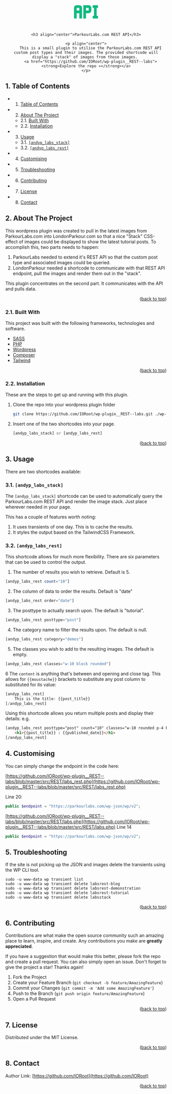 <div id="top"></div>


<br />
<div align="center">
    <a href="https://github.com/othneildrew/Best-README-Template" style="fill: #10B981; width:100px; display:block;">
        <svg viewBox="0 0 24 24" xmlns="http://www.w3.org/2000/svg"><path d="M7 7H5A2 2 0 0 0 3 9V17H5V13H7V17H9V9A2 2 0 0 0 7 7M7 11H5V9H7M14 7H10V17H12V13H14A2 2 0 0 0 16 11V9A2 2 0 0 0 14 7M14 11H12V9H14M20 9V15H21V17H17V15H18V9H17V7H21V9Z"/></svg>
    </a>

    <h3 align="center">ParkourLabs.com REST API</h3>

    <p align="center">
        This is a small plugin to utilise the ParkourLabs.com REST API custom post types and their images. The provided shortcode will display a "stack" of images from those images. 
        <a href="https://github.com/IORoot/wp-plugin__REST--labs"><strong>Explore the repo »</strong></a>
    </p>
</div>



##  1. <a name='TableofContents'></a>Table of Contents


* 1. [Table of Contents](#TableofContents)
* 2. [About The Project](#AboutTheProject)
	* 2.1. [Built With](#BuiltWith)
	* 2.2. [Installation](#Installation)
* 3. [Usage](#Usage)
	* 3.1. [`[andyp_labs_stack]`](#andyp_labs_stack)
	* 3.2. [`[andyp_labs_rest]`](#andyp_labs_rest)
* 4. [Customising](#Customising)
* 5. [Troubleshooting](#Troubleshooting)
* 6. [Contributing](#Contributing)
* 7. [License](#License)
* 8. [Contact](#Contact)



##  2. <a name='AboutTheProject'></a>About The Project

This wordpress plugin was created to pull in the latest images from ParkourLabs.com into LondonParkour.com so that a nice "Stack" CSS-effect of images could be displayed to show the latest tutorial posts.
To accomplish this, two parts needs to happen:
1. ParkourLabs needed to extend it's REST API so that the custom post type and associated images could be queried.
1. LondonParkour needed a shortcode to communicate with that REST API endpoint, pull the images and render them out in the "stack".

This plugin concentrates on the second part. It communicates with the API and pulls data.

<p align="right">(<a href="#top">back to top</a>)</p>



###  2.1. <a name='BuiltWith'></a>Built With

This project was built with the following frameworks, technologies and software.

* [SASS](https://sass-lang.com/)
* [PHP](https://php.net/)
* [Wordpress](https://wordpress.org/)
* [Composer](https://getcomposer.org/)
* [Tailwind](https://tailwindcss.com/)

<p align="right">(<a href="#top">back to top</a>)</p>




###  2.2. <a name='Installation'></a>Installation

These are the steps to get up and running with this plugin.

1. Clone the repo into your wordpress plugin folder
    ```sh
    git clone https://github.com/IORoot/wp-plugin__REST--labs.git ./wp-content/plugins/ParkourLabs_REST_API
    ```
1. Insert one of the two shortcodes into your page.
    ```php
    [andyp_labs_stack] or [andyp_labs_rest]
    ```

<p align="right">(<a href="#top">back to top</a>)</p>



##  3. <a name='Usage'></a>Usage

There are two shortcodes available:

###  3.1. <a name='andyp_labs_stack'></a>`[andyp_labs_stack]`

The `[andyp_labs_stack]` shortcode can be used to automatically query the ParkourLabs.com REST API and render the image stack.
Just place wherever needed in your page.

This has a couple of features worth noting:

1. It uses transients of one day. This is to cache the results.
1. It styles the output based on the TailwindCSS Framework.


###  3.2. <a name='andyp_labs_rest'></a>`[andyp_labs_rest]`

This shortcode allows for much more flexibility. There are six parameters that can be used to control the output.

1. The number of results you wish to retrieve. Default is 5.
```php
[andyp_labs_rest count="10"]
```

2. The column of data to order the results. Default is "date"
```php
[andyp_labs_rest order="date"]
```

3. The posttype to actually search upon. The default is "tutorial".
```php
[andyp_labs_rest posttype="post"]
```

4. The category name to filter the results upon. The default is null.
```php
[andyp_labs_rest category="demos"]
```

5. The classes you wish to add to the resulting images. The default is empty.
```php
[andyp_labs_rest classes="w-10 block rounded"]
```

6   The `content` is anything that's between and opening and close tag. This allows for `{{moustache}}` brackets to substitute any post column to substituted for its value:
```php
[andyp_labs_rest]
    This is the title: {{post_title}}
[/andyp_labs_rest]
```

Using this shortcode allows you return multiple posts and display their details:
e.g.
```html
[andyp_labs_rest posttype="post" count="10" classes="w-10 rounded p-4 bg-gray-500"]
    <h1>{{post_title}} : {{published_date}}</h1>
[/andyp_labs_rest]
```


##  4. <a name='Customising'></a> Customising

You can simply change the endpoint in the code here:

[https://github.com/IORoot/wp-plugin__REST--labs/blob/master/src/REST/labs_rest.php](https://github.com/IORoot/wp-plugin__REST--labs/blob/master/src/REST/labs_rest.php)

Line 20:
```php
public $endpoint = "https://parkourlabs.com/wp-json/wp/v2";
```

[https://github.com/IORoot/wp-plugin__REST--labs/blob/master/src/REST/labs.php](https://github.com/IORoot/wp-plugin__REST--labs/blob/master/src/REST/labs.php)
Line 14

```php
public $endpoint = "https://parkourlabs.com/wp-json/wp/v2";
```

##  5. <a name='Troubleshooting'></a>Troubleshooting

If the site is not picking up the JSON and images delete the transients using the WP CLI tool.

```
sudo -u www-data wp transient list
sudo -u www-data wp transient delete labsrest-blog
sudo -u www-data wp transient delete labsrest-demonstration
sudo -u www-data wp transient delete labsrest-tutorial
sudo -u www-data wp transient delete labsstack
```

<p align="right">(<a href="#top">back to top</a>)</p>



##  6. <a name='Contributing'></a>Contributing

Contributions are what make the open source community such an amazing place to learn, inspire, and create. Any contributions you make are **greatly appreciated**.

If you have a suggestion that would make this better, please fork the repo and create a pull request. You can also simply open an issue.
Don't forget to give the project a star! Thanks again!

1. Fork the Project
2. Create your Feature Branch (`git checkout -b feature/AmazingFeature`)
3. Commit your Changes (`git commit -m 'Add some AmazingFeature'`)
4. Push to the Branch (`git push origin feature/AmazingFeature`)
5. Open a Pull Request

<p align="right">(<a href="#top">back to top</a>)</p>



##  7. <a name='License'></a>License

Distributed under the MIT License.

<p align="right">(<a href="#top">back to top</a>)</p>



##  8. <a name='Contact'></a>Contact

Author Link: [https://github.com/IORoot](https://github.com/IORoot)

<p align="right">(<a href="#top">back to top</a>)</p>
